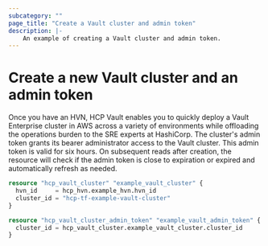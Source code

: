 ```yaml
---
subcategory: ""
page_title: "Create a Vault cluster and admin token"
description: |-
    An example of creating a Vault cluster and admin token.
---
```


# Create a new Vault cluster and an admin token

Once you have an HVN, HCP Vault enables you to quickly deploy a Vault Enterprise cluster in AWS across a variety of environments while offloading the operations burden to the SRE experts at HashiCorp.
The cluster's admin token grants its bearer administrator access to the Vault cluster. This admin token is valid for six hours. On subsequent reads after creation,
the resource will check if the admin token is close to expiration or expired and automatically refresh as needed.

```terraform
resource "hcp_vault_cluster" "example_vault_cluster" {
  hvn_id     = hcp_hvn.example_hvn.hvn_id
  cluster_id = "hcp-tf-example-vault-cluster"
}

resource "hcp_vault_cluster_admin_token" "example_vault_admin_token" {
  cluster_id = hcp_vault_cluster.example_vault_cluster.cluster_id
}
```
